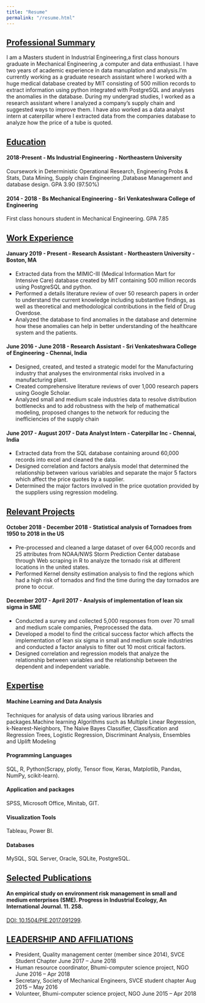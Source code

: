 ```yaml
---
title: "Resume"
permalink: "/resume.html"
---
```


<!-- <form action="https://formspree.io/{{site.email}}" method="POST">    
<p class="mb-4">Please send your message, I will get back to you as soon as possible!</p>
<div class="form-group row">
<div class="col-md-6">
<input class="form-control" type="text" name="name" placeholder="Name*" required>
</div>
<div class="col-md-6">
<input class="form-control" type="email" name="_replyto" placeholder="E-mail Address*" required>
</div>
</div>
<textarea rows="8" class="form-control mb-3" name="message" placeholder="Message*" required></textarea>    
<input class="btn btn-success" type="submit" value="Send">
</form> -->

## <ins>Professional Summary</ins>
I am a Masters student in Industrial Engineering,a first class honours graduate in Mechanical Engineering ,a computer and data enthusiast. I have two years of academic experience in data manuplation and analysis.I’m currently working as a graduate research assistant where I worked with a huge medical database created by MIT consisting of 500 million records to extract information using python integrated with PostgreSQL and analyses the anomalies in the database. During my undergrad studies, I worked as a research assistant where I analyzed a company’s supply chain and suggested ways to improve them. I have also worked as a data analyst intern at caterpillar where I extracted data from the companies database to analyze how the price of a tube is quoted. 

## <ins> Education</ins>

#### 2018-Present - Ms Industrial Engineering  - Northeastern University

 Coursework in  Deterministic Operational Research, Engineering Probs & Stats, Data Mining, Supply chain Engineering ,Database Management and database design. GPA 3.90 (97.50%)

#### 2014 - 2018 - Bs Mechanical Engineering - Sri Venkateshwara College of Engineering

First class honours student in Mechanical Engineering. GPA 7.85

## <ins>Work Experience</ins>

#### January 2019 - Present - Research Assistant - Northeastern University - Boston, MA

- Extracted data from the MIMIC-III (Medical Information Mart for Intensive Care) database created by MIT containing 500
million records using PostgreSQL and python.
- Performed a details literature review of over 50 research papers in order to understand the current knowledge including
substantive findings, as well as theoretical and methodological contributions in the field of Drug Overdose.
- Analyzed the database to find anomalies in the database and determine how these anomalies can help in better understanding
of the healthcare system and the patients.

#### June 2016 - June 2018 - Research Assistant - Sri Venkateshwara College of Engineering - Chennai, India

- Designed, created, and tested a strategic model for the Manufacturing industry that analyses the environmental risks
involved in a manufacturing plant.
- Created comprehensive literature reviews of over 1,000 research papers using Google Scholar.
- Analyzed small and medium scale industries data to resolve distribution bottlenecks and to add robustness with the help of
mathematical modeling, proposed changes to the network for reducing the inefficiencies of the supply chain

#### June 2017 - August 2017 - Data Analyst Intern - Caterpillar Inc - Chennai, India

- Extracted data from the SQL database containing around 60,000 records into excel and cleaned the data.
- Designed correlation and factors analysis model that determined the relationship between various variables and separate
the major 5 factors which affect the price quotes by a supplier.
- Determined the major factors involved in the price quotation provided by the suppliers using regression modeling.

## <ins>Relevant Projects</ins>

#### October 2018 - December 2018 - Statistical analysis of Tornadoes from 1950 to 2018 in the US

- Pre-processed and cleaned a large dataset of over 64,000 records and 25 attributes from NOAA/NWS Storm Prediction
Center database through Web scraping in R to analyze the tornado risk at different locations in the united states.
- Performed Kernel density estimation analysis to find the regions which had a high risk of tornados and find the time during
the day tornados are prone to occur. 

#### December 2017 - April 2017 - Analysis of implementation of lean six sigma in SME

- Conducted a survey and collected 5,000 responses from over 70 small and medium scale companies, Preprocessed the
data.
- Developed a model to find the critical success factor which affects the implementation of lean six sigma in small and
medium scale industries and conducted a factor analysis to filter out 10 most critical factors.
- Designed correlation and regression models that analyze the relationship between variables and the relationship between
the dependent and independent variable. 

## <ins>Expertise</ins>

#### Machine Learning and Data Analysis

Techniques for analysis of data using various libraries and packages.Machine learning Algorithms such as Multiple Linear
Regression, k-Nearest-Neighbors, The Naive Bayes
Classifier, Classification and
Regression Trees, Logistic Regression, Discriminant Analysis, Ensembles and Uplift
Modeling

#### Programming Languages

SQL, R, Python(Scrapy, plotly, Tensor flow, Keras, Matplotlib, Pandas, NumPy, scikit-learn).

#### Application and packages

SPSS, Microsoft Office, Minitab, GIT.

#### Visualization Tools

Tableau, Power BI.

#### Databases

MySQL, SQL Server, Oracle, SQLite, PostgreSQL.

## <ins>Selected Publications</ins>

#### An empirical study on environment risk management in small and medium enterprises (SME). Progress in Industrial Ecology, An International Journal. 11. 258.
[DOI: 10.1504/PIE.2017.091299](http://www.inderscience.com/offer.php?id=91299).

## <ins>LEADERSHIP AND AFFILIATIONS</ins>

- President, Quality management center (member since 2014), SVCE Student Chapter June 2017 – June 2018
- Human resource coordinator, Bhumi-computer science project, NGO June 2016 – Apr 2018
- Secretary, Society of Mechanical Engineers, SVCE student chapter Aug 2015 – May 2016
- Volunteer, Bhumi-computer science project, NGO June 2015 – Apr 2018